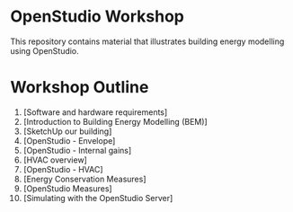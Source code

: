 # OpenStudio Workshop
This repository contains material that illustrates building energy modelling using OpenStudio.

# Workshop Outline
1. [Software and hardware requirements]
2. [Introduction to Building Energy Modelling (BEM)]
3. [SketchUp our building]
4. [OpenStudio - Envelope]
5. [OpenStudio - Internal gains]
6. [HVAC overview]
7. [OpenStudio - HVAC]
8. [Energy Conservation Measures]
9. [OpenStudio Measures]
10. [Simulating with the OpenStudio Server]


    
